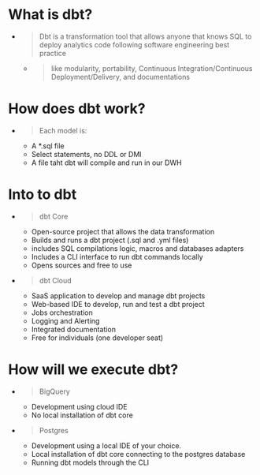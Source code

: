 # What is dbt?
- > Dbt is a transformation tool that allows anyone that knows SQL to deploy analytics code following software engineering best practice 
    - > like modularity, portability, Continuous Integration/Continuous Deployment/Delivery, and documentations 

# How does dbt work? 
- > Each model is:
    - A *.sql file
    - Select statements, no DDL or DMl
    - A file taht dbt will compile and run in our DWH 

# Into to dbt
- > dbt Core
    - Open-source project that allows the data transformation
    - Builds and runs a dbt project (.sql and .yml files) 
    - includes SQL compilations logic, macros and databases adapters
    - Includes a CLI interface to run dbt commands locally 
    - Opens sources and free to use 

- > dbt Cloud
    - SaaS application to develop and manage dbt projects
    - Web-based IDE to develop, run and test a dbt project 
    - Jobs orchestration
    - Logging and Alerting 
    - Integrated documentation
    - Free for individuals (one developer seat) 

# How will we execute dbt?
- > BigQuery
    - Development using cloud IDE
    - No local installation of dbt core

- > Postgres
    - Development using a local IDE of your choice.
    - Local installation of dbt core connecting to the postgres database
    - Running dbt models through the CLI
